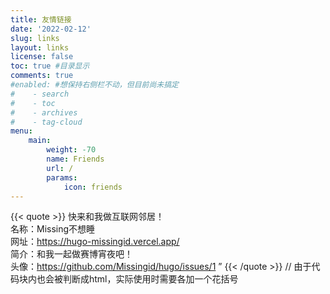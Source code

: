 ```yaml
---
title: 友情链接
date: '2022-02-12'
slug: links
layout: links
license: false
toc: true #目录显示
comments: true
#enabled: #想保持右侧栏不动，但目前尚未搞定
#    - search
#    - toc
#    - archives
#    - tag-cloud
menu:
    main: 
        weight: -70
        name: Friends
        url: /
        params:
            icon: friends
---
```

{{< quote >}}
快来和我做互联网邻居！<br />
名称：Missing不想睡<br />
网址：https://hugo-missingid.vercel.app/<br />
简介：和我一起做赛博宵夜吧！<br />
头像：https://github.com/Missingid/hugo/issues/1
”
{{< /quote >}}
// 由于代码块内也会被判断成html，实际使用时需要各加一个花括号
